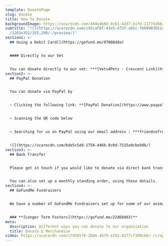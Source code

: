 ```yaml
---
template: DonatePage
slug: donate
title: How To Donate
backgroundImage: https://ucarecdn.com/464e4b8d-0c61-42d7-b1fd-1177d266a7e5/-/crop/442x212/621,124/-/preview/
subtitle: "![](https://ucarecdn.com/c45caf6f-43e5-473f-a91c-7bb9983b51d8/-/crop\
  /1263x352/155,290/-/preview/)"
section1: >-
  ## Using a Debit Card[](https://gofund.me/97060dda)


  #### Directly to our Vet


  You can donate directly to our vet: ***[Vets4Pets - Crescent Link](https://www.facebook.com/Vets4PetsCrescentLink)***, in person or via phone **028 7131 4420**
section2: >-
  ## PayPal Donation


  You can donate via PayPal by 


  ~ Clicking the following link: **[PayPal Donation](https://www.paypal.me/friendsofrescue)** 


  ~ Scanning the QR code below


  ~ Searching for us on PayPal using our email address : ***friendsofrescueni@gmail.com***


  ![](https://ucarecdn.com/6de5c5dd-1758-446b-8c0d-7515a9cbe9db/)
section3: >-
  ## Bank Transfer


  Please get in touch if you would like to donate via direct bank transfer and we can provide you with our details.


  You can also set up a monthly standing order, using these details.
section4: >-
  ## GoFundMe Fundraisers


  We have a number of GoFundMe Fundraisers set up for some of our animals. Our current fundraisers can be found below:


  ### **[Longer Term Fosters](https://gofund.me/22d6b0d3)**
meta:
  description: Different ways you can donate to our organisation
  title: Donate & Merchandise
video: https://ucarecdn.com/c7d58576-2bb4-4b79-af42-81ffcf390cb0/-/crop/528x357/0,170/-/preview/
---
```

